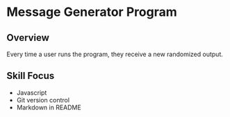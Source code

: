 # Message Generator Program

## Overview
Every time a user runs the program, they receive a new randomized output.

## Skill Focus
- Javascript
- Git version control
- Markdown in README
